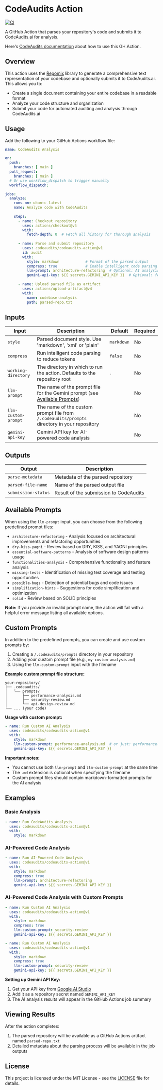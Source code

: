 # CodeAudits Action

[![CI](https://github.com/actions/hello-world-docker-action/actions/workflows/ci.yml/badge.svg)](https://github.com/actions/hello-world-docker-action/actions/workflows/ci.yml)

A GitHub Action that parses your repository's code and submits it to [CodeAudits.ai](https://codeaudits.ai/) for analysis.

Here's [CodeAudits documentation](https://codeaudits.ai/docs/howto) about how to use this GH Action.

## Overview

This action uses the [Repomix](https://github.com/yamadashy/repomix) library to generate a comprehensive text representation of your codebase and optionally submits it to CodeAudits.ai. This allows you to:

- Create a single document containing your entire codebase in a readable format
- Analyze your code structure and organization
- Submit your code for automated auditing and analysis through CodeAudits.ai

## Usage

Add the following to your GitHub Actions workflow file:

```yaml
name: CodeAudits Analysis

on:
  push:
    branches: [ main ]
  pull_request:
    branches: [ main ]
  # Or use workflow_dispatch to trigger manually
  workflow_dispatch:

jobs:
  analyze:
    runs-on: ubuntu-latest
    name: Analyze code with CodeAudits
    
    steps:
      - name: Checkout repository
        uses: actions/checkout@v4
        with:
          fetch-depth: 0  # Fetch all history for thorough analysis
      
      - name: Parse and submit repository
        uses: codeaudits/codeaudits-action@v1
        id: audit
        with:
          style: markdown            # Format of the parsed output
          compress: true             # Enable intelligent code parsing to reduce tokens
          llm-prompt: architecture-refactoring  # Optional: AI analysis prompt
          gemini-api-key: ${{ secrets.GEMINI_API_KEY }}  # Optional: for AI analysis
      
      - name: Upload parsed file as artifact
        uses: actions/upload-artifact@v4
        with:
          name: codebase-analysis
          path: parsed-repo.txt
```

## Inputs

| Input | Description | Default | Required |
|-------|-------------|---------|----------|
| `style` | Parsed document style. Use 'markdown', 'xml' or 'plain' | `markdown` | No |
| `compress` | Run intelligent code parsing to reduce tokens | `false` | No |
| `working-directory` | The directory in which to run the action. Defaults to the repository root | `.` | No |
| `llm-prompt` | The name of the prompt file for the Gemini prompt (see [Available Prompts](#available-prompts)) | | No |
| `llm-custom-prompt` | The name of the custom prompt file from `/.codeaudits/prompts` directory in your repository | | No |
| `gemini-api-key` | Gemini API key for AI-powered code analysis | | No |

## Outputs

| Output | Description |
|--------|-------------|
| `parse-metadata` | Metadata of the parsed repository |
| `parsed-file-name` | Name of the parsed output file |
| `submission-status` | Result of the submission to CodeAudits |

## Available Prompts

When using the `llm-prompt` input, you can choose from the following predefined prompt files:

- `architecture-refactoring` - Analysis focused on architectural improvements and refactoring opportunities
- `dry-kiss-yagni` - Review based on DRY, KISS, and YAGNI principles
- `essential-software-patterns` - Analysis of software design patterns usage
- `functionalities-analysis` - Comprehensive functionality and feature analysis
- `missing-tests` - Identification of missing test coverage and testing opportunities
- `possible-bugs` - Detection of potential bugs and code issues
- `simplification-hints` - Suggestions for code simplification and optimization
- `solid` - Review based on SOLID principles

**Note:** If you provide an invalid prompt name, the action will fail with a helpful error message listing all available options.

## Custom Prompts

In addition to the predefined prompts, you can create and use custom prompts by:

1. Creating a `/.codeaudits/prompts` directory in your repository
2. Adding your custom prompt file (e.g., `my-custom-analysis.md`)
3. Using the `llm-custom-prompt` input with the filename

**Example custom prompt file structure:**
```
your-repository/
├── .codeaudits/
│   └── prompts/
│       ├── performance-analysis.md
│       ├── security-review.md
│       └── api-design-review.md
└── ... (your code)
```

**Usage with custom prompt:**
```yaml
- name: Run Custom AI Analysis
  uses: codeaudits/codeaudits-action@v1
  with:
    style: markdown
    llm-custom-prompt: performance-analysis.md  # or just: performance-analysis
    gemini-api-key: ${{ secrets.GEMINI_API_KEY }}
```

**Important notes:**
- You cannot use both `llm-prompt` and `llm-custom-prompt` at the same time
- The `.md` extension is optional when specifying the filename
- Custom prompt files should contain markdown-formatted prompts for the AI analysis

## Examples

### Basic Analysis

```yaml
- name: Run CodeAudits Analysis
  uses: codeaudits/codeaudits-action@v1
  with:
    style: markdown
```

### AI-Powered Code Analysis

```yaml
- name: Run AI-Powered Code Analysis
  uses: codeaudits/codeaudits-action@v1
  with:
    style: markdown
    compress: true
    llm-prompt: architecture-refactoring
    gemini-api-key: ${{ secrets.GEMINI_API_KEY }}
```

### AI-Powered Code Analysis with Custom Prompts

```yaml
- name: Run Custom AI Analysis
  uses: codeaudits/codeaudits-action@v1
  with:
    style: markdown
    compress: true
    llm-custom-prompt: security-review
    gemini-api-key: ${{ secrets.GEMINI_API_KEY }}
```

```yaml
- name: Run Custom AI Analysis
  uses: codeaudits/codeaudits-action@v1
  with:
    style: markdown
    compress: true
    llm-custom-prompt: security-review
    gemini-api-key: ${{ secrets.GEMINI_API_KEY }}
```

**Setting up Gemini API Key:**
1. Get your API key from [Google AI Studio](https://aistudio.google.com/app/apikey)
2. Add it as a repository secret named `GEMINI_API_KEY`
3. The AI analysis results will appear in the GitHub Actions job summary

## Viewing Results

After the action completes:

1. The parsed repository will be available as a GitHub Actions artifact named `parsed-repo.txt`
2. Detailed metadata about the parsing process will be available in the job outputs

## License

This project is licensed under the MIT License - see the [LICENSE](LICENSE) file for details.
